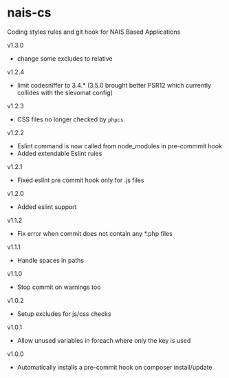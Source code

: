 # nais-cs
Coding styles rules and git hook for NAIS Based Applications

v1.3.0
* change some excludes to relative

v1.2.4
* limit codesniffer to 3.4.* (3.5.0 brought better PSR12 which currently collides with the slevomat config)

v1.2.3 
* CSS files no longer checked by `phpcs`

v1.2.2
* Eslint command is now called from node_modules in pre-commmit hook
* Added extendable Eslint rules

v1.2.1
* Fixed eslint pre commit hook only for .js files

v1.2.0
* Added eslint support

v1.1.2
* Fix error when commit does not contain any *.php files

v1.1.1
* Handle spaces in paths

v1.1.0
* Stop commit on warnings too

v1.0.2
* Setup excludes for js/css checks

v1.0.1
* Allow unused variables in foreach where only the key is used

v1.0.0
* Automatically installs a pre-commit hook on composer install/update

